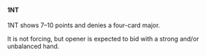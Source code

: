 #### 1NT
1NT shows 7–10 points and denies a four-card major.

It is not forcing, but opener is expected to bid with a strong and/or unbalanced hand.

